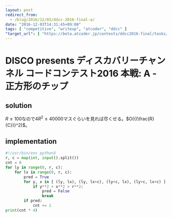 ```yaml
---
layout: post
redirect_from:
  - /blog/2016/12/03/ddcc-2016-final-a/
date: "2016-12-03T14:31:45+09:00"
tags: [ "competitive", "writeup", "atcoder", "ddcc" ]
"target_url": [ "https://beta.atcoder.jp/contests/ddcc2016-final/tasks/ddcc_2016_final_a" ]
---
```


# DISCO presents ディスカバリーチャンネル コードコンテスト2016 本戦: A - 正方形のチップ

## solution

$R \le 100$なので$4R^2 \le 40000$マスぐらいを見れば尽くせる。$O({(\frac{R}{C})}^2)$。

## implementation

``` python
#!/usr/bin/env python3
r, c = map(int, input().split())
cnt = 0
for ly in range(0, r, c):
    for lx in range(0, r, c):
        pred = True
        for y, x in [ (ly, lx), (ly, lx+c), (ly+c, lx), (ly+c, lx+c) ]:
            if y**2 + x**2 > r**2:
                pred = False
                break
        if pred:
            cnt += 1
print(cnt * 4)
```

